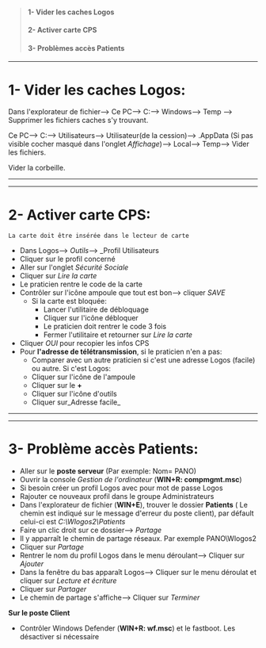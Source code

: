 >#### 1- Vider les caches Logos
>#### 2- Activer carte CPS
>#### 3- Problèmes accès Patients
___________________

# 1- Vider les caches Logos:

Dans l'explorateur de fichier--> Ce PC--> C:\--> Windows--> Temp --> Supprimer les fichiers caches s'y trouvant.  

Ce PC--> C:\--> Utilisateurs--> Utilisateur(de la cession)--> .AppData (Si pas visible cocher masqué dans l'onglet _Affichage_)--> Local--> Temp--> Vider les fichiers.  

Vider la corbeille.
_____________________
_____________________

# 2- Activer carte CPS:

`La carte doit être insérée dans le lecteur de carte`

- Dans Logos--> _Outils_--> _Profil Utilisateurs
- Cliquer sur le profil concerné
- Aller sur l'onglet _Sécurité Sociale_
- Cliquer sur _Lire la carte_
- Le praticien rentre le code de la carte
- Contrôler sur l'icône ampoule que tout est bon--> cliquer _SAVE_
    - Si la carte est bloquée:
        - Lancer l'utilitaire de débloquage
        - Cliquer sur l'icône débloquer
        - Le praticien doit rentrer le code 3 fois
        - Fermer l'utilitaire et retourner sur _Lire la carte_
- Cliquer _OUI_ pour recopier les infos CPS
- Pour **l'adresse de télétransmission**, si le praticien n'en a pas:
    - Comparer avec un autre praticien si c'est une adresse Logos (facile) ou autre. Si c'est Logos:
    - Cliquer sur l'icône de l'ampoule
    - Cliquer sur le **+**
    - Cliquer sur l'icône d'outils
    - Cliquer sur_Adresse facile_
___________________________________________
___________________________________________

# 3- Problème accès Patients:

- Aller sur le **poste serveur** (Par exemple: Nom= PANO)
- Ouvrir la console _Gestion de l'ordinateur_ (**WIN+R: compmgmt.msc**)
- Si besoin créer un profil Logos avec pour mot de passe Logos
- Rajouter ce nouveaux profil dans le groupe Administrateurs
- Dans l'explorateur de fichier (**WIN+E**), trouver le dossier **Patients** ( Le chemin est indiqué sur le message d'erreur du poste client), par défault celui-ci est _C:\Wlogos2\Patients_
- Faire un clic droit sur ce dossier--> _Partage_
- Il y apparraît le chemin de partage réseaux. Par exemple PANO\Wlogos2
- Cliquer sur _Partage_
- Rentrer le nom du profil Logos dans le menu déroulant--> Cliquer sur _Ajouter_
- Dans la fenêtre du bas apparaît Logos--> Cliquer sur le menu déroulat et cliquer sur _Lecture et écriture_
- Cliquer sur _Partager_
- Le chemin de partage s'affiche--> Cliquer sur _Terminer_

**Sur le poste Client**
- Contrôler Windows Defender (**WIN+R: wf.msc**) et le fastboot. Les désactiver si nécessaire
